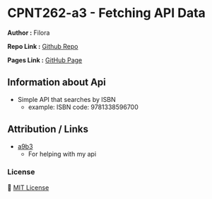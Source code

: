 # CPNT262-a3 - Fetching API Data

**Author :** Filora

**Repo Link :** [Github Repo](https://github.com/aeoyu/cpnt262-a3)

**Pages Link :** [GitHub Page](https://aeoyu.github.io/cpnt262-a3/)

## Information about Api

- Simple API that searches by ISBN
  - example: ISBN code: 9781338596700

## Attribution / Links

- [a9b3](https://github.com/a9b3)
  - For helping with my api

### License

:scroll: [MIT License](https://opensource.org/licenses/MIT)
